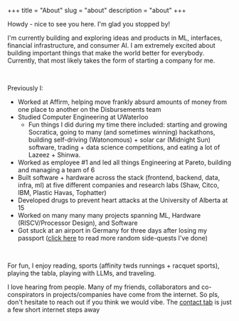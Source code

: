 +++
title = "About"
slug = "about"
description = "about"
+++

Howdy - nice to see you here. I'm glad you stopped by!

I'm currently building and exploring ideas and products in ML, interfaces, financial infrastructure, and consumer AI. I am extremely excited about building important things that make the world better for everybody. Currently, that most likely takes the form of starting a company for me. 

&nbsp;

Previously I:

- Worked at Affirm, helping move frankly absurd amounts of money from one place to another on the Disbursements team
- Studied Computer Engineering at UWaterloo
    - Fun things I did during my time there included: starting and growing Socratica, going to many (and sometimes winning) hackathons, building self-driving (Watonomous) + solar car (Midnight Sun) software, trading + data science competitions, and eating a lot of Lazeez + Shinwa. 
- Worked as employee #1 and led all things Engineering at Pareto, building and managing a team of 6
- Built software + hardware across the stack (frontend, backend, data, infra, ml) at five different companies and research labs (Shaw, Citco, IBM, Plastic Havas, Tophatter)
- Developed drugs to prevent heart attacks at the University of Alberta at 15
- Worked on many many many projects spanning ML, Hardware (RISCV/Processor Design), and Software
- Got stuck at an airport in Germany for three days after losing my passport ([click here](https://www.asharma.me/posts/random) to read more random side-quests I've done)

&nbsp;

For fun, I enjoy reading, sports (affinity twds runnings + racquet sports), playing the tabla, playing with LLMs, and traveling. 

I love hearing from people. Many of my friends, collaborators and co-conspirators in projects/companies have come from the internet. So pls, don't hesitate to reach out if you think we would vibe. The [contact tab](https://www.asharma.me/contact/) is just a few short internet steps away

&nbsp;
